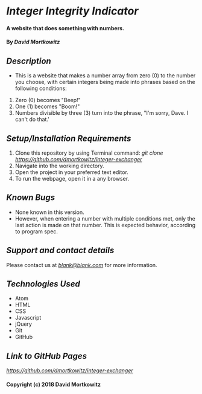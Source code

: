 # _Integer Integrity Indicator_

#### A website that does something with numbers.

#### By _David Mortkowitz_

## *Description*

* This is a website that makes a number array from zero (0) to the number you choose, with certain integers being made into phrases based on the following conditions:
1. Zero (0) becomes "Beep!"
2. One (1) becomes "Boom!"
3. Numbers divisible by three (3) turn into the phrase, "I'm sorry, Dave. I can't do that.'


## *Setup/Installation Requirements*

1. Clone this repository by using Terminal command:
*git clone https://github.com/dmortkowitz/integer-exchanger*
2. Navigate into the working directory.
3. Open the project in your preferred text editor.
4. To run the webpage, open it in a any browser.

## *Known Bugs*

* None known in this version.
* However, when entering a number with multiple conditions met, only the last action is made on that number. This is expected behavior, according to program spec.

## *Support and contact details*

Please contact us at *blank@blank.com* for more information.

## *Technologies Used*

* Atom
* HTML
* CSS
* Javascript
* jQuery
* Git
* GitHub

## *Link to GitHub Pages*
*https://github.com/dmortkowitz/integer-exchanger*


#### Copyright (c) 2018 David Mortkowitz
